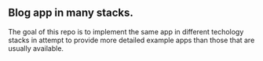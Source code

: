 ## Blog app in many stacks.
The goal of this repo is to implement the same app in different techology stacks in attempt to provide more detailed example apps than those that are usually available.

